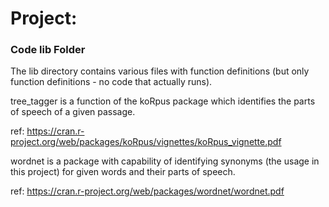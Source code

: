 # Project:
### Code lib Folder

The lib directory contains various files with function definitions (but only function definitions - no code that actually runs).

tree_tagger is a function of the koRpus package which identifies the parts of speech of a given passage.

ref:
https://cran.r-project.org/web/packages/koRpus/vignettes/koRpus_vignette.pdf

wordnet is a package with capability of identifying synonyms (the usage in this project) for given words and their parts of speech.

ref:
https://cran.r-project.org/web/packages/wordnet/wordnet.pdf
